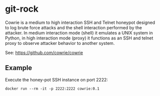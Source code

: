 # git-rock
Cowrie is a medium to high interaction SSH and Telnet honeypot designed to 
log brute force attacks and the shell interaction performed by the 
attacker. In medium interaction mode (shell) it emulates a UNIX system in 
Python, in high interaction mode (proxy) it functions as an SSH and telnet 
proxy to observe attacker behavior to another system.

See: https://github.com/cowrie/cowrie

## Example

Execute the honey-pot SSH instance on port 2222: 
```
docker run --rm -it -p 2222:2222 cowrie:0.1
```
<!-- ## TODO -->
